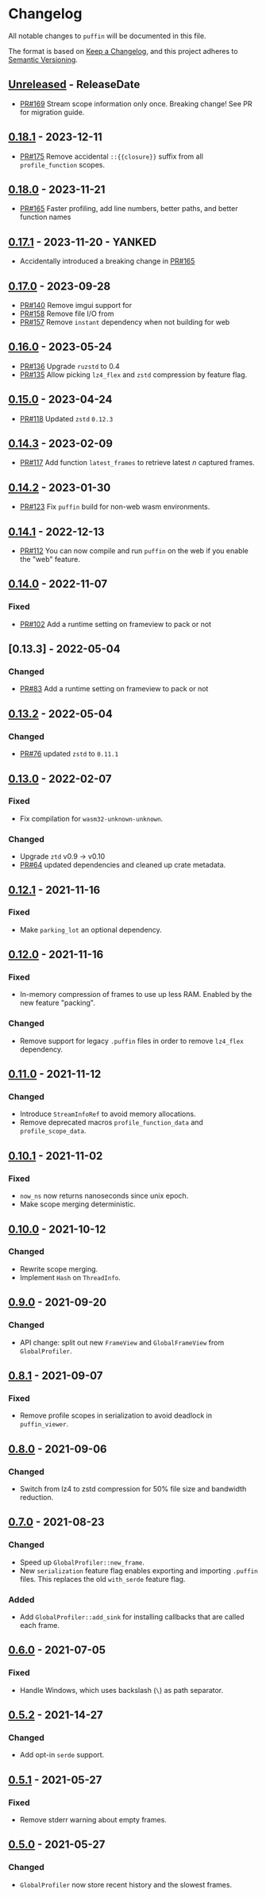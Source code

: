 <!-- markdownlint-disable blanks-around-headings blanks-around-lists no-duplicate-heading -->
# Changelog

All notable changes to `puffin` will be documented in this file.

The format is based on [Keep a Changelog](https://keepachangelog.com/en/1.0.0/),
and this project adheres to [Semantic Versioning](https://semver.org/spec/v2.0.0.html).

<!-- next-header -->
## [Unreleased] - ReleaseDate

- [PR#169](https://github.com/EmbarkStudios/puffin/pull/169) Stream scope information only once. Breaking change! See PR for migration guide.

## [0.18.1] - 2023-12-11

- [PR#175](https://github.com/EmbarkStudios/puffin/pull/175) Remove accidental `::{{closure}}` suffix from all `profile_function` scopes.

## [0.18.0] - 2023-11-21

- [PR#165](https://github.com/EmbarkStudios/puffin/pull/165) Faster profiling, add line numbers, better paths, and better function names

## [0.17.1] - 2023-11-20 - YANKED

- Accidentally introduced a breaking change in [PR#165](https://github.com/EmbarkStudios/puffin/pull/165)

## [0.17.0] - 2023-09-28

- [PR#140](https://github.com/EmbarkStudios/puffin/pull/140) Remove imgui support for
- [PR#158](https://github.com/EmbarkStudios/puffin/pull/158) Remove file I/O from
- [PR#157](https://github.com/EmbarkStudios/puffin/pull/157) Remove `instant` dependency when not building for web

## [0.16.0] - 2023-05-24

- [PR#136](https://github.com/EmbarkStudios/puffin/pull/136) Upgrade `ruzstd` to 0.4
- [PR#135](https://github.com/EmbarkStudios/puffin/pull/135) Allow picking `lz4_flex` and `zstd` compression by feature flag.

## [0.15.0] - 2023-04-24

- [PR#118](https://github.com/EmbarkStudios/puffin/pull/118) Updated `zstd` `0.12.3`

## [0.14.3] - 2023-02-09
- [PR#117](https://github.com/EmbarkStudios/puffin/pull/117) Add function `latest_frames` to retrieve latest _n_ captured frames.

## [0.14.2] - 2023-01-30

- [PR#123](https://github.com/EmbarkStudios/puffin/pull/123) Fix `puffin` build for non-web wasm environments.

## [0.14.1] - 2022-12-13

- [PR#112](https://github.com/EmbarkStudios/puffin/pull/112) You can now compile and run `puffin` on the web if you enable the "web" feature.

## [0.14.0] - 2022-11-07

### Fixed
* [PR#102](https://github.com/EmbarkStudios/puffin/pull/102) Add a runtime setting on frameview to pack or not

## [0.13.3] - 2022-05-04
### Changed
* [PR#83](https://github.com/EmbarkStudios/puffin/pull/83) Add a runtime setting on frameview to pack or not

## [0.13.2] - 2022-05-04
### Changed
* [PR#76](https://github.com/EmbarkStudios/puffin/pull/76) updated `zstd` to `0.11.1`

## [0.13.0] - 2022-02-07
### Fixed
* Fix compilation for `wasm32-unknown-unknown`.

### Changed
* Upgrade `ztd` v0.9 -> v0.10
* [PR#64](https://github.com/EmbarkStudios/puffin/pull/64) updated dependencies and cleaned up crate metadata.

## [0.12.1] - 2021-11-16
### Fixed
* Make `parking_lot` an optional dependency.

## [0.12.0] - 2021-11-16
### Fixed
* In-memory compression of frames to use up less RAM. Enabled by the new feature "packing".

### Changed
* Remove support for legacy `.puffin` files in order to remove `lz4_flex` dependency.

## [0.11.0] - 2021-11-12
### Changed
* Introduce `StreamInfoRef` to avoid memory allocations.
* Remove deprecated macros `profile_function_data` and `profile_scope_data`.

## [0.10.1] - 2021-11-02
### Fixed
* `now_ns` now returns nanoseconds since unix epoch.
* Make scope merging deterministic.

## [0.10.0] - 2021-10-12
### Changed
* Rewrite scope merging.
* Implement `Hash` on `ThreadInfo`.

## [0.9.0] - 2021-09-20
### Changed
* API change: split out new `FrameView` and `GlobalFrameView` from `GlobalProfiler`.

## [0.8.1] - 2021-09-07
### Fixed
* Remove profile scopes in serialization to avoid deadlock in `puffin_viewer`.

## [0.8.0] - 2021-09-06
### Changed
* Switch from lz4 to zstd compression for 50% file size and bandwidth reduction.

## [0.7.0] - 2021-08-23
### Changed
* Speed up `GlobalProfiler::new_frame`.
* New `serialization` feature flag enables exporting and importing `.puffin` files. This replaces the old `with_serde` feature flag.

### Added
* Add `GlobalProfiler::add_sink` for installing callbacks that are called each frame.

## [0.6.0] - 2021-07-05
### Fixed
* Handle Windows, which uses backslash (`\`) as path separator.

## [0.5.2] - 2021-14-27
### Changed
* Add opt-in `serde` support.

## [0.5.1] - 2021-05-27
### Fixed
* Remove stderr warning about empty frames.

## [0.5.0] - 2021-05-27
### Changed
* `GlobalProfiler` now store recent history and the slowest frames.

<!-- next-url -->
[Unreleased]: https://github.com/EmbarkStudios/puffin/compare/0.18.1...HEAD
[0.18.1]: https://github.com/EmbarkStudios/puffin/compare/0.18.0...0.18.1
[0.18.0]: https://github.com/EmbarkStudios/puffin/compare/0.17.1...0.18.0
[0.17.1]: https://github.com/EmbarkStudios/puffin/compare/0.17.0...0.17.1
[0.17.0]: https://github.com/EmbarkStudios/puffin/compare/0.16.0...0.17.0
[0.16.0]: https://github.com/EmbarkStudios/puffin/compare/0.15.0...0.16.0
[0.15.0]: https://github.com/EmbarkStudios/puffin/compare/0.14.3...0.15.0
[0.14.3]: https://github.com/EmbarkStudios/puffin/compare/0.14.2...0.14.3
[0.14.2]: https://github.com/EmbarkStudios/puffin/compare/0.14.1...0.14.2
[0.14.1]: https://github.com/EmbarkStudios/puffin/compare/0.14.0...0.14.1
[0.14.0]: https://github.com/EmbarkStudios/puffin/compare/0.13.2...0.14.0
[0.13.2]: https://github.com/EmbarkStudios/puffin/compare/0.13.0...0.13.2
[0.13.0]: https://github.com/EmbarkStudios/puffin/compare/0.12.1...0.13.0
[0.12.1]: https://github.com/EmbarkStudios/puffin/compare/0.12.0...0.12.1
[0.12.0]: https://github.com/EmbarkStudios/puffin/compare/0.11.0...0.12.0
[0.11.0]: https://github.com/EmbarkStudios/puffin/compare/0.10.1...0.11.0
[0.10.1]: https://github.com/EmbarkStudios/puffin/compare/0.10.0...0.10.1
[0.10.0]: https://github.com/EmbarkStudios/puffin/compare/0.9.0...0.10.0
[0.9.0]: https://github.com/EmbarkStudios/puffin/compare/0.8.1...0.9.0
[0.8.1]: https://github.com/EmbarkStudios/puffin/compare/0.8.0...0.8.1
[0.8.0]: https://github.com/EmbarkStudios/puffin/compare/0.7.0...0.8.0
[0.7.0]: https://github.com/EmbarkStudios/puffin/compare/0.6.0...0.7.0
[0.6.0]: https://github.com/EmbarkStudios/puffin/compare/0.5.1...0.6.0
[0.5.2]: https://github.com/EmbarkStudios/puffin/compare/0.5.1...0.5.2
[0.5.1]: https://github.com/EmbarkStudios/puffin/compare/0.5.0...0.5.1
[0.5.0]: https://github.com/EmbarkStudios/puffin/releases/tag/0.5.0
